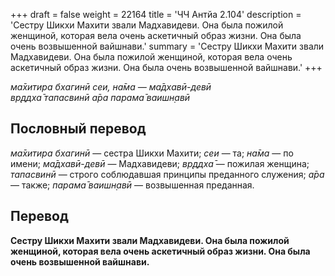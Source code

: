+++
draft = false
weight = 22164
title = 'ЧЧ Антйа 2.104'
description = 'Сестру Шикхи Махити звали Мадхавидеви. Она была пожилой женщиной, которая вела очень аскетичный образ жизни. Она была очень возвышенной вайшнави.'
summary = 'Сестру Шикхи Махити звали Мадхавидеви. Она была пожилой женщиной, которая вела очень аскетичный образ жизни. Она была очень возвышенной вайшнави.'
+++

_ма̄хитира бхагинӣ сеи, на̄ма — ма̄дхавӣ-девӣ  
вр̣ддха̄ тапасвинӣ а̄ра парама̄ ваишн̣авӣ_

## Пословный перевод

_ма̄хитира_ _бхагинӣ_ — сестра Шикхи Махити; _сеи_ — та; _на̄ма_ — по имени; _ма̄дхавӣ_\-_девӣ_ — Мадхавидеви; _вр̣ддха̄_ — пожилая женщина; _тапасвинӣ_ — строго соблюдавшая принципы преданного служения; _а̄ра_ — также; _парама̄_ _ваишн̣авӣ_ — возвышенная преданная.

## Перевод

**Сестру Шикхи Махити звали Мадхавидеви. Она была пожилой женщиной, которая вела очень аскетичный образ жизни. Она была очень возвышенной вайшнави.**
